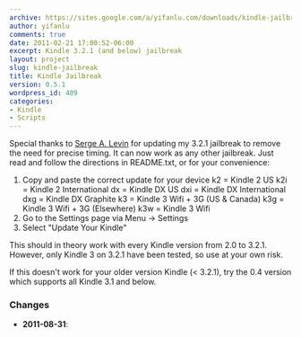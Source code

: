 ```yaml
---
archive: https://sites.google.com/a/yifanlu.com/downloads/kindle-jailbreak.zip
author: yifanlu
comments: true
date: 2011-02-21 17:00:52-06:00
excerpt: Kindle 3.2.1 (and below) jailbreak
layout: project
slug: kindle-jailbreak
title: Kindle Jailbreak
version: 0.5.1
wordpress_id: 409
categories:
- Kindle
- Scripts
---
```


Special thanks to [Serge A. Levin](http://www.mobileread.com/forums/showpost.php?p=1725629&postcount=151) for updating my 3.2.1 jailbreak to remove the need for precise timing. It can now work as any other jailbreak. Just read and follow the directions in README.txt, or for your convenience:

1) Copy and paste the correct update for your device
k2 = Kindle 2 US
k2i = Kindle 2 International
dx = Kindle DX US
dxi = Kindle DX International
dxg = Kindle DX Graphite
k3 = Kindle 3 Wifi + 3G (US & Canada)
k3g = Kindle 3 Wifi + 3G (Elsewhere)
k3w = Kindle 3 Wifi
2) Go to the Settings page via Menu -> Settings
3) Select "Update Your Kindle"

This should in theory work with every Kindle version from 2.0 to 3.2.1. However, only Kindle 3 on 3.2.1 have been tested, so use at your own risk.

If this doesn't work for your older version Kindle (< 3.2.1), try the 0.4 version which supports all Kindle 3.1 and below.

### Changes

* **2011-08-31**: 

